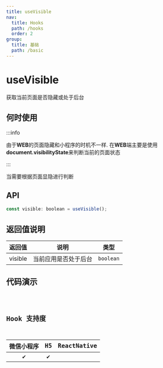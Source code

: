 ```yaml
---
title: useVisible
nav:
  title: Hooks
  path: /hooks
  order: 2
group:
  title: 基础
  path: /basic
---
```


# useVisible

获取当前页面是否隐藏或处于后台

## 何时使用

:::info

由于**WEB**的页面隐藏和小程序的时机不一样. 在**WEB**端主要是使用**document.visibilityState**来判断当前的页面状态

:::

当需要根据页面显隐进行判断

## API

```jsx | pure
const visible: boolean = useVisible();
```

## 返回值说明

| 返回值  | 说明                 | 类型      |
| ------- | -------------------- | --------- |
| visible | 当前应用是否处于后台 | `boolean` |

## 代码演示

<code src="useVisible/index" group="basic" />

## Hook 支持度

| 微信小程序 | H5  | ReactNative |
| :--------: | :-: | :---------: |
|     ✔️     | ✔️  |             |
